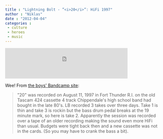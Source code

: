```yaml
---
title : "Lightning Bolt - ”<i>20</i>”: HiFi 1997"
author : "Niklas"
date : "2012-04-04"
categories : 
 - culture
 - heroes
 - music
---
```


<iframe width="400" height="100" style="position: relative; display: block; width: 400px; height: 100px;" src="http://bandcamp.com/EmbeddedPlayer/v=2/track=3583616615/size=venti/bgcol=FFFFFF/linkcol=4285BB/" allowtransparency="true" frameborder="0"><a href="http://lightningbolt.bandcamp.com/track/20">20 by Lightning Bolt</a></iframe>

Wee! From [the boys' Bandcamp site](http://lightningbolt.bandcamp.com):

> "20" was recorded on August 11, 1997 in Fort Thunder R.I. on the old Tascam 424 cassette 4 track Chippendale's high school band had bought in the late 80's. LB recorded 3 takes over three days. Take 1 is thin and take 3 is rockin but the bass drum pedal breaks at the 19 minute mark, so here is take 2. Apparently the session was recorded over a tape of an older recording making the sound even more HiFi than usual. Budgets were tight back then and a new cassette was not in the cards. (So you may have to crank the bass a bit).
